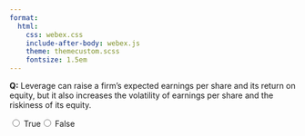 ```yaml
---
format:
  html:
    css: webex.css
    include-after-body: webex.js
    theme: themecustom.scss
    fontsize: 1.5em
---
```


 **Q:** Leverage can raise a firm’s expected earnings per share and its return on equity, but it also increases the volatility of earnings per share and the riskiness of its equity. <div class='webex-radiogroup' id='radio_JDWTACSLCU'><label><input type="radio" autocomplete="off" name="radio_JDWTACSLCU" value="answer"></input> <span>True</span></label><label><input type="radio" autocomplete="off" name="radio_JDWTACSLCU" value=""></input> <span>False</span></label></div>

